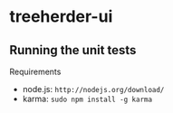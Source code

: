 treeherder-ui
=============


Running the unit tests
----------------------

Requirements
* node.js: ``http://nodejs.org/download/``
* karma: ``sudo npm install -g karma``
